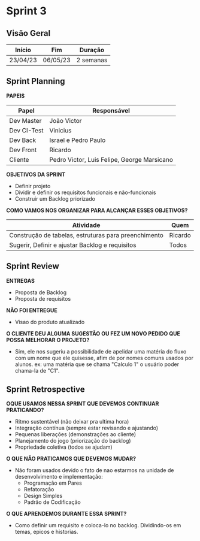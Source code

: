 # Sprint 3

## Visão Geral

|  Início  |   Fim    |  Duração  |
| :------: | :------: | :-------: |
| 23/04/23 | 06/05/23 | 2 semanas |


## Sprint Planning
**PAPEIS**

| Papel       | Responsável                                 |
| ----------- | ------------------------------------------- |
| Dev Master  | João Victor                                 |
| Dev CI-Test | Vinicius                                    |
| Dev Back    | Israel e Pedro Paulo                        |
| Dev Front   | Ricardo                                     |
| Cliente     | Pedro Victor, Luis Felipe, George Marsicano |


**OBJETIVOS DA SPRINT**

- Definir projeto
- Dividir e definir os requisitos funcionais e não-funcionais
- Construir um Backlog priorizado

**COMO VAMOS NOS ORGANIZAR PARA ALCANÇAR ESSES OBJETIVOS?**

| Atividade                                            | Quem    |
| ---------------------------------------------------- | ------- |
| Construção de tabelas, estruturas para preenchimento | Ricardo |
| Sugerir, Definir e ajustar Backlog e requisitos      | Todos   |

## Sprint Review
**ENTREGAS**

- Proposta de Backlog
- Proposta de requisitos

**NÃO FOI ENTREGUE**

- Visao do produto atualizado

**O CLIENTE DEU ALGUMA SUGESTÃO OU FEZ UM NOVO PEDIDO QUE POSSA MELHORAR O PROJETO?**

- Sim, ele nos sugeriu a possibilidade de apelidar uma matéria do fluxo com um nome que ele quisesse, afim de por nomes comuns usados por
alunos. ex: uma matéria que se chama "Calculo 1" o usuário poder chama-la de "C1".

## Sprint Retrospective
**OQUE USAMOS NESSA SPRINT QUE DEVEMOS CONTINUAR PRATICANDO?**

- Ritmo sustentável (não deixar pra ultima hora)
- Integração contínua (sempre estar revisando e ajustando)
- Pequenas liberações (demonstrações ao cliente)
- Planejamento do jogo (priorização do backlog)
- Propriedade coletiva (todos se ajudam)

**O QUE NÃO PRATICAMOS QUE DEVEMOS MUDAR?**

- Não foram usados devido o fato de nao estarmos na unidade de desenvolvimento e implementação:
    - Programação em Pares
    - Refatoração
    - Design Simples
    - Padrão de Codificação

**O QUE APRENDEMOS DURANTE ESSA SPRINT?**

- Como definir um requisito e coloca-lo no backlog. Dividindo-os em temas, epicos e historias.
